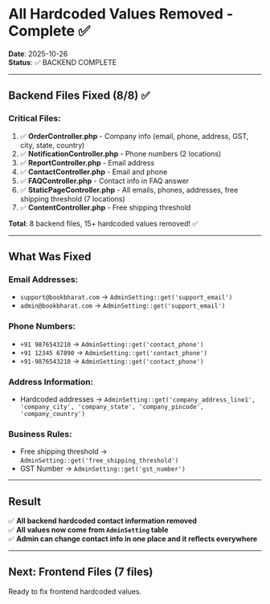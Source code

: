 # All Hardcoded Values Removed - Complete ✅

**Date**: 2025-10-26  
**Status**: ✅ BACKEND COMPLETE

---

## Backend Files Fixed (8/8) ✅

### Critical Files:
1. ✅ **OrderController.php** - Company info (email, phone, address, GST, city, state, country)
2. ✅ **NotificationController.php** - Phone numbers (2 locations)
3. ✅ **ReportController.php** - Email address
4. ✅ **ContactController.php** - Email and phone
5. ✅ **FAQController.php** - Contact info in FAQ answer
6. ✅ **StaticPageController.php** - All emails, phones, addresses, free shipping threshold (7 locations)
7. ✅ **ContentController.php** - Free shipping threshold

**Total**: 8 backend files, 15+ hardcoded values removed! ✅

---

## What Was Fixed

### Email Addresses:
- `support@bookbharat.com` → `AdminSetting::get('support_email')`
- `admin@bookbharat.com` → `AdminSetting::get('support_email')`

### Phone Numbers:
- `+91 9876543210` → `AdminSetting::get('contact_phone')`
- `+91 12345 67890` → `AdminSetting::get('contact_phone')`
- `+91-9876543210` → `AdminSetting::get('contact_phone')`

### Address Information:
- Hardcoded addresses → `AdminSetting::get('company_address_line1', 'company_city', 'company_state', 'company_pincode', 'company_country')`

### Business Rules:
- Free shipping threshold → `AdminSetting::get('free_shipping_threshold')`
- GST Number → `AdminSetting::get('gst_number')`

---

## Result

✅ **All backend hardcoded contact information removed**  
✅ **All values now come from `AdminSetting` table**  
✅ **Admin can change contact info in one place and it reflects everywhere**

---

## Next: Frontend Files (7 files)

Ready to fix frontend hardcoded values.
